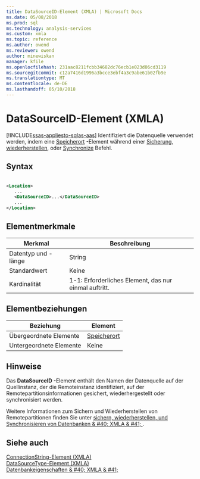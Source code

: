 ```yaml
---
title: DataSourceID-Element (XMLA) | Microsoft Docs
ms.date: 05/08/2018
ms.prod: sql
ms.technology: analysis-services
ms.custom: xmla
ms.topic: reference
ms.author: owend
ms.reviewer: owend
author: minewiskan
manager: kfile
ms.openlocfilehash: 231aac8211fcbb34682dc76ecb1e023d06cd3119
ms.sourcegitcommit: c12a7416d1996a3bcce3ebf4a3c9abe61b02fb9e
ms.translationtype: MT
ms.contentlocale: de-DE
ms.lasthandoff: 05/10/2018
---
```

# <a name="datasourceid-element-xmla"></a>DataSourceID-Element (XMLA)
[!INCLUDE[ssas-appliesto-sqlas-aas](../../../includes/ssas-appliesto-sqlas-aas.md)]
  Identifiziert die Datenquelle verwendet werden, indem eine [Speicherort](../../../analysis-services/xmla/xml-elements-properties/location-element-xmla.md) -Element während einer [Sicherung](../../../analysis-services/xmla/xml-elements-commands/backup-element-xmla.md), [wiederherstellen](../../../analysis-services/xmla/xml-elements-commands/restore-element-xmla.md), oder [Synchronize](../../../analysis-services/xmla/xml-elements-commands/synchronize-element-xmla.md) Befehl.  
  
## <a name="syntax"></a>Syntax  
  
```xml  
  
<Location>  
   ...  
   <DataSourceID>...</DataSourceID>  
   ...  
</Location>  
```  
  
## <a name="element-characteristics"></a>Elementmerkmale  
  
|Merkmal|Beschreibung|  
|--------------------|-----------------|  
|Datentyp und -länge|String|  
|Standardwert|Keine|  
|Kardinalität|1-1: Erforderliches Element, das nur einmal auftritt.|  
  
## <a name="element-relationships"></a>Elementbeziehungen  
  
|Beziehung|Element|  
|------------------|-------------|  
|Übergeordnete Elemente|[Speicherort](../../../analysis-services/xmla/xml-elements-properties/location-element-xmla.md)|  
|Untergeordnete Elemente|Keine|  
  
## <a name="remarks"></a>Hinweise  
 Das **DataSourceID** -Element enthält den Namen der Datenquelle auf der Quellinstanz, der die Remoteinstanz identifiziert, auf der Remotepartitionsinformationen gesichert, wiederhergestellt oder synchronisiert werden.  
  
 Weitere Informationen zum Sichern und Wiederherstellen von Remotepartitionen finden Sie unter [sichern, wiederherstellen, und Synchronisieren von Datenbanken & #40; XMLA & #41; ](../../../analysis-services/multidimensional-models-scripting-language-assl-xmla/backing-up-restoring-and-synchronizing-databases-xmla.md).  
  
## <a name="see-also"></a>Siehe auch  
 [ConnectionString-Element &#40;XMLA&#41;](../../../analysis-services/xmla/xml-elements-properties/connectionstring-element-xmla.md)   
 [DataSourceType-Element &#40;XMLA&#41;](../../../analysis-services/xmla/xml-elements-properties/datasourcetype-element-xmla.md)   
 [Datenbankeigenschaften & #40; XMLA & #41;](../../../analysis-services/xmla/xml-elements-properties/xml-elements-properties.md)  
  
  

